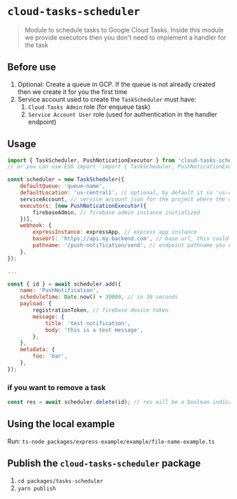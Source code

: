 # `cloud-tasks-scheduler`

> Module to schedule tasks to Google Cloud Tasks. Inside this module we provide executors then you don't need to implement a handler for the task

## Before use

1. Optional: Create a queue in GCP. If the queue is not already created then we create it for you the first time
2. Service account used to create the `TaskScheduler` must have:
   1. `Cloud Tasks Admin` role (for enqueue task)
   2. `Service Account User` role (used for authentication in the handler endpoint)

## Usage

```js
import { TaskScheduler, PushNoticationExecutor } from 'cloud-tasks-scheduler';
// or you can use ES6 import `import { TaskScheduler, PushNoticationExecutor } from 'cloud-tasks-scheduler';`

const scheduler = new TaskScheduler({
    defaultQueue: 'queue-name',
    defaultLocation: 'us-central1', // optional, by default it is 'us-central1'
    serviceAccount, // service account json for the project where the queue will exists
    executors: [new PushNoticationExecutor({
        firebaseAdmin, // firebase admin instance initialized
    })],
    webhook: {
        expressInstance: expressApp, // express app instance
        baseUrl: 'https://api.my-backend.com', // base url, this could be an env variable since it can change between environments
        pathname: '/push-notification/send', // endpoint pathname you want to use for the handler thus it does not conflict with your current endpoints, its default value is `/cloud-task/webhook`
    },
});

...

const { id } = await scheduler.add({
    name: 'PushNotification',
    scheduleTime: Date.now() + 30000, // in 30 seconds
    payload: {
        registrationToken, // firebase device token
        message: {
            title: 'test notification',
            body: 'this is a test message',
        },
    },
    metadata: {
        foo: 'bar',
    },
});
```

### if you want to remove a task

```js
const res = await scheduler.delete(id); // res will be a boolean indicating if the deletion was success or not
```

## Using the local example

Run: `ts-node packages/express-example/example/file-name-example.ts`

## Publish the `cloud-tasks-scheduler` package

1. `cd packages/tasks-scheduler`
2. `yarn publish`
